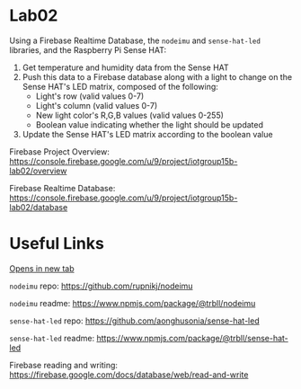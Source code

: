 # Lab02

Using a Firebase Realtime Database, the `nodeimu` and `sense-hat-led` libraries, and the Raspberry Pi Sense HAT:
  1. Get temperature and humidity data from the Sense HAT
  2. Push this data to a Firebase database along with a light to change on the Sense HAT's LED matrix, composed of the following:
      - Light's row (valid values 0-7)
      - Light's column (valid values 0-7)
      - New light color's R,G,B values (valid values 0-255)
      - Boolean value indicating whether the light should be updated
  3. Update the Sense HAT's LED matrix according to the boolean value

Firebase Project Overview: https://console.firebase.google.com/u/9/project/iotgroup15b-lab02/overview

Firebase Realtime Database: https://console.firebase.google.com/u/9/project/iotgroup15b-lab02/database

# Useful Links

[Opens in new tab](https://external.ink?to=https://github.com/rupnikj/nodeimu)

`nodeimu` repo: https://github.com/rupnikj/nodeimu

`nodeimu` readme: https://www.npmjs.com/package/@trbll/nodeimu

`sense-hat-led` repo: https://github.com/aonghusonia/sense-hat-led

`sense-hat-led` readme: https://www.npmjs.com/package/@trbll/sense-hat-led

Firebase reading and writing: https://firebase.google.com/docs/database/web/read-and-write
